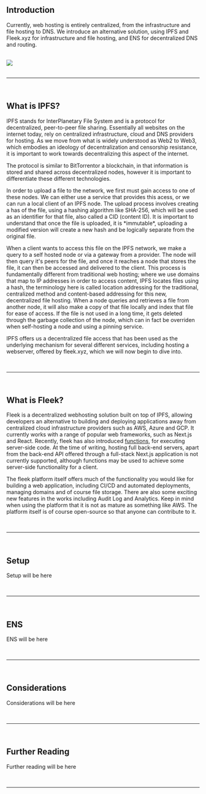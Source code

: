 [category]: <> (General)
[date]: <> (2024/08/22)
[title]: <> (Decentralized Web Hosting With IPFS)

<h2>Introduction</h2>
<p>Currently, web hosting is entirely centralized, from the infrastructure and file hosting to DNS. We introduce an alternative solution, using IPFS and Fleek.xyz for infrastructure and file hosting, and ENS  for decentralized DNS and routing.</p>
<br />
<img class="blog-image" src="$root/images/ipfs_network.jpg"></img>
<br />
<br /><hr /><br />

<h2>What is IPFS?</h2>
<p>IPFS stands for InterPlanetary File System and is a protocol for decentralized, peer-to-peer file sharing. Essentially all websites on the internet today, rely on centralized infrastructure, cloud and DNS providers for hosting. As we move from what is widely understood as Web2 to Web3, which embodies an ideology of decentralization and censorship resistance, it is important to work towards decentralizing this aspect of the internet.

<p>The protocol is similar to BitTorrentor a blockchain, in that information is stored and shared across decentralized nodes, however it is important to differentiate these different technologies.</p>

<p>In order to upload a file to the network, we first must gain access to one of these nodes. We can either use a service that provides this acess, or we can run a local client of an IPFS node. The upload process involves creating a has of the file, using a hashing algorithm like SHA-256, which will be used as an identifier for that file, also called a CID (content ID). It is important to understand that once the file is uploaded, it is *immutable*, uploading a modified version will create a new hash and be logically separate from the original file.</p>

<p>When a client wants to access this file on the IPFS network, we make a query to a self hosted node or via a gateway from a provider. The node will then query it's peers for the file, and once it reaches a node that stores the file, it can then be accessed and delivered to the client. This process is fundamentally different from traditional web hosting; where we use domains that map to IP addresses in order to access content, IPFS locates files using a hash, the terminology here is called location addressing for the traditional, centralized method and content-based addressing for this new, decentralized file hosting. When a node queries and retrieves a file from another node, it will also make a copy of that file locally and index that file for ease of access. If the file is not used in a long time, it gets deleted through the garbage collection of the node, which can in fact be overriden when self-hosting a node and using a pinning service.</p>

<p>IPFS offers us a decentralized file access that has been used as the underlying mechanism for several different services, including hosting a webserver, offered by fleek.xyz, which we will now begin to dive into.</p>
<br /><hr /><br />

<h2>What is Fleek?</h2>
<p>Fleek is a decentralized webhosting solution built on top of IPFS, allowing developers an alternative to building and deploying applications away from centralized cloud infrastructure providers such as AWS, Azure and GCP. It currently works with a range of popular web frameworks, such as Next.js and React. Recently, fleek has also introduced <a href="https://fleek.xyz/blog/announcements/introducing-fleek-functions/" target="_new">functions</a>, for executing server-side code. At the time of writing, hosting full back-end servers, apart from the back-end API offered through a full-stack Next.js application is not currently supported, although functions may be used to achieve some server-side functionality for a client.</p>

<p>The fleek platform itself offers much of the functionality you would like for building a web application, including CI/CD and automated deployments, managing domains and of course file storage. There are also some exciting new features in the works including Audit Log and Analytics. Keep in mind when using the platform that it is not as mature as something like AWS. The platform itself is of course open-source so that anyone can contribute to it.</p>
<br /><hr /><br />

<h2>Setup</h2>
<p>Setup will be here</p>
<br /><hr /><br />

<h2>ENS</h2>
<p>ENS will be here</p>
<br /><hr /><br />

<h2>Considerations</h2>
<p>Considerations will be here</p>
<br /><hr /><br />

<h2>Further Reading</h2>
<p>Further reading will be here</p>
<br /><hr /><br />